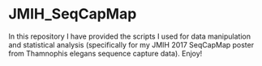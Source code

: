 # JMIH_SeqCapMap

In this repository I have provided the scripts I used for data manipulation and statistical analysis (specifically for my JMIH 2017 SeqCapMap poster from Thamnophis elegans sequence capture data). Enjoy!
